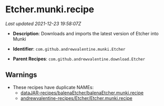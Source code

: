 # Etcher.munki.recipe

_Last updated 2021-12-23 19:58:07Z_

- **Description**: Downloads and imports the latest version of Etcher into Munki

- **Identifier**: `com.github.andrewvalentine.munki.Etcher`

- **Parent Recipes**: `com.github.andrewvalentine.download.Etcher`

## Warnings

- These recipes have duplicate NAMEs:
    - [dataJAR-recipes/balenaEtcher/balenaEtcher.munki.recipe](/autopkg-dupe-tracker/dataJAR-recipes/balenaEtcher/balenaEtcher.munki.recipe)
    - [andrewvalentine-recipes/Etcher/Etcher.munki.recipe](/autopkg-dupe-tracker/andrewvalentine-recipes/Etcher/Etcher.munki.recipe)